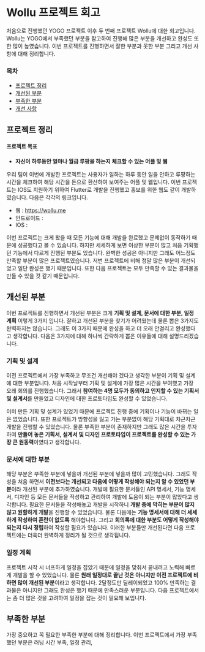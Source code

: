 # Wollu 프로젝트 회고

처음으로 진행했던 YOGO 프로젝트 이후 두 번째 프로젝트 Wollu에 대한 회고입니다. Wollu는 YOGO에서 부족했던 부분을 참고하여 진행해 많은 부분을 개선하고 완성도 또한 많이 높였습니다. 이번 프로젝트를 진행하면서 잘한 부분과 못한 부분 그리고 개선 사항에 대해 정리합니다.

### 목차

- [프로젝트 정리](#프로젝트-정리)
- [개선된 부분](#개선된-부분)
- [부족한 부분](#부족한-부분)
- [개선 사항](#개선-사항)

## 프로젝트 정리

#### 프로젝트 목표

- **자신이 하루동안 얼마나 월급 루팡을 하는지 체크할 수 있는 어플 및 웹**

우리 팀이 이번에 개발한 프로젝트는 사용자가 일하는 하루 동안 일을 안하고 루팡하는 시간을 체크하여 해당 시간을 돈으로 환산하여 보여주는 어플 및 웹입니다. 이번 프로젝트는 IOS도 지원하기 위하여 Flutter로 개발을 진행했고 홍보를 위한 웹도 같이 개발하였습니다. 다음은 각각의 링크입니다.

- 웹 : https://wollu.me
- 안드로이드 : 
- IOS : 

이번 프로젝트는 크게 봤을 때 모든 기능에 대해 개발을 완료했고 문제없이 동작하기 때문에 성공했다고 볼 수 있습니다. 하지만 세세하게 보면 이상한 부분이 많고 처음 기획했던 기능에서 다르게 진행된 부분도 있습니다. 완벽한 성공은 아니지만 그래도 어느정도 만족할 부분이 많은 프로젝트였습니다. 저번 프로젝트에 비해 정말 많은 부분이 개선되었고 일단 완성은 했기 때문입니다. 또한 다음 프로젝트는 모두 만족할 수 있는 결과물을 만들 수 있을 것 같기 때문입니다.

## 개선된 부분

이번 프로젝트를 진행하면서 개선된 부분은 크게 **기획 및 설계, 문서에 대한 부분, 일정 계획** 이렇게 3가지 입니다. 잘하고 개선된 부분을 찾기가 어려웠는데 물론 뽑은 3가지도 완벽하지는 않습니다. 그래도 이 3가지 때문에 완성을 하고 더 오래 안걸리고 완성했다고 생각합니다. 다음은 3가지에 대해 하나씩 간략하게 뽑은 이유들에 대해 설명드리겠습니다.

### 기획 및 설계

이전 프로젝트에서 가장 부족하고 무조건 개선해야 겠다고 생각한 부분이 기획 및 설계에 대한 부분입니다. 처음 시작날부터 기획 및 설계에 가장 많은 시간을 부여했고 가장 오래 회의를 진행했습니다. 그래서 **참여하는 4명 모두가 동의하고 인지할 수 있는 기획서 및 설계서**를 만들었고 디자인에 대한 프로토타입도 완성할 수 있었습니다.

이미 만든 기획 및 설계가 있었기 때문에 프로젝트 진행 중에 기획이나 기능이 바뀌는 일은 없었습니다. 또한 프로젝트가 방향성을 잃고 가는 부분없이 해당 기획대로 차근차근 개발을 진행할 수 있었습니다. 물론 부족한 부분이 존재하지만 그래도 많은 시간을 투자하여 **만들어 놓은 기획서, 설계서 및 디자인 프로토타입이 프로젝트를 완성할 수 있는 가장 큰 원동력**이였다고 생각합니다.

### 문서에 대한 부분

해당 부분은 부족한 부분에 넣을까 개선된 부분에 넣을까 많이 고민했습니다. 그래도 작성을 처음 하면서 **이전보다는 개선되고 다음에 어떻게 작성해야 되는지 알 수 있었던 부분**이라 개선된 부분에 추가하였습니다. 개발에 필요한 문서들인 API 명세서, 기능 명세서, 디자인 등 모든 문서들을 작성하고 관리하여 개발에 도움이 되는 부분이 많았다고 생각합니다. 필요한 문서들을 작성해놓고 개발을 시작하니 **개발 중에 막히는 부분이 많지 않고 원할하게 개발**을 진행할 수 있었습니다. 물론 다음에는 **기능 명세서에 대해 더 세세하게 작성하여 혼란이 없도록** 해야합니다. 그리고 **회의록에 대한 부분도 어떻게 작성해야 되는지 다시 정립**하여 작성할 필요가 있습니다. 이러한 부분들만 개선된다면 다음 프로젝트에는 더욱더 완벽하게 정리가 될 것으로 생각됩니다.

### 일정 계획

프로젝트 시작 시 너프하게 일정을 잡았기 때문에 일정을 맞춰서 끝내려고 노력해 빠르게 개발을 할 수 있었습니다. 물론 **원래 일정대로 끝난 것은 아니지만 이전 프로젝트에 비하면 많이 개선된 부분**이라고 생각합니다. 2달정도만 딜레이되었고 100% 만족하는 결과물은 아니지만 그래도 완성은 했기 때문에 만족스러운 부분입니다. 다음 프로젝트에서는 좀 더 많은 것을 고려하여 일정을 잡는 것이 필요해 보입니다.

## 부족한 부분

가장 중요하고 꼭 필요한 부족한 부분에 대해 정리합니다. 이번 프로젝트에서 가장 부족했던 부분은 러닝 시간 부족, 일정 관리, 